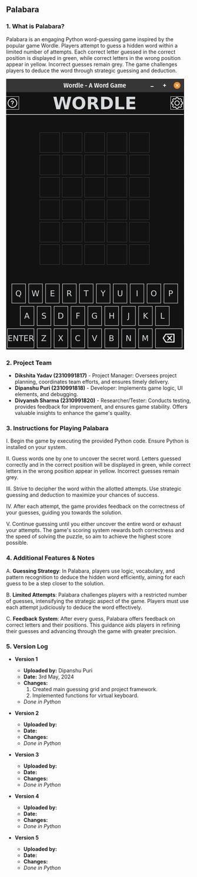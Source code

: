 ## Palabara

### 1. What is Palabara?
Palabara is an engaging Python word-guessing game inspired by the popular game Wordle. Players attempt to guess a hidden word within a limited number of attempts. Each correct letter guessed in the correct position is displayed in green, while correct letters in the wrong position appear in yellow. Incorrect guesses remain grey. The game challenges players to deduce the word through strategic guessing and deduction.

![screenshot](images/screenshot1.png)

### 2. Project Team
- **Dikshita Yadav (2310991817)** - Project Manager: Oversees project planning, coordinates team efforts, and ensures timely delivery.
- **Dipanshu Puri (2310991818)** - Developer: Implements game logic, UI elements, and debugging.
- **Divyansh Sharma (2310991820)** - Researcher/Tester: Conducts testing, provides feedback for improvement, and ensures game stability. Offers valuable insights to enhance the game's quality.

### 3. Instructions for Playing Palabara
I. Begin the game by executing the provided Python code. Ensure Python is installed on your system.

II. Guess words one by one to uncover the secret word. Letters guessed correctly and in the correct position will be displayed in green, while correct letters in the wrong position appear in yellow. Incorrect guesses remain grey.

III. Strive to decipher the word within the allotted attempts. Use strategic guessing and deduction to maximize your chances of success.

IV. After each attempt, the game provides feedback on the correctness of your guesses, guiding you towards the solution.

V. Continue guessing until you either uncover the entire word or exhaust your attempts. The game's scoring system rewards both correctness and the speed of solving the puzzle, so aim to achieve the highest score possible.

### 4. Additional Features & Notes
A. **Guessing Strategy**: In Palabara, players use logic, vocabulary, and pattern recognition to deduce the hidden word efficiently, aiming for each guess to be a step closer to the solution.

B. **Limited Attempts**: Palabara challenges players with a restricted number of guesses, intensifying the strategic aspect of the game. Players must use each attempt judiciously to deduce the word effectively.

C. **Feedback System**: After every guess, Palabara offers feedback on correct letters and their positions. This guidance aids players in refining their guesses and advancing through the game with greater precision.

### 5. Version Log

- **Version 1**
  - **Uploaded by:** Dipanshu Puri
  - **Date:** 3rd May, 2024
  - **Changes:**
    1. Created main guessing grid and project framework.
    2. Implemented functions for virtual keyboard.
  - *Done in Python*

- **Version 2**
  - **Uploaded by:**
  - **Date:**
  - **Changes:**
  - *Done in Python*

- **Version 3**
  - **Uploaded by:**
  - **Date:**
  - **Changes:**
  - *Done in Python*

- **Version 4**
  - **Uploaded by:**
  - **Date:**
  - **Changes:**
  - *Done in Python*

- **Version 5**
  - **Uploaded by:**
  - **Date:**
  - **Changes:**
  - *Done in Python*
